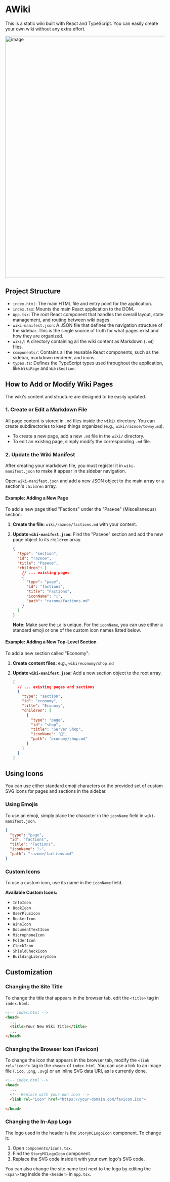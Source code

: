 # AWiki

This is a static wiki built with React and TypeScript. You can easily create your own wiki without any extra effort.

<img width="700" height="762" alt="image" src="https://github.com/user-attachments/assets/c6fdbf73-30bd-4e1d-9463-a2087cbef8e3" />

## Project Structure

-   `index.html`: The main HTML file and entry point for the application.
-   `index.tsx`: Mounts the main React application to the DOM.
-   `App.tsx`: The root React component that handles the overall layout, state management, and routing between wiki pages.
-   `wiki-manifest.json`: A JSON file that defines the navigation structure of the sidebar. This is the single source of truth for what pages exist and how they are organized.
-   `wiki/`: A directory containing all the wiki content as Markdown (`.md`) files.
-   `components/`: Contains all the reusable React components, such as the sidebar, markdown renderer, and icons.
-   `types.ts`: Defines the TypeScript types used throughout the application, like `WikiPage` and `WikiSection`.

## How to Add or Modify Wiki Pages

The wiki's content and structure are designed to be easily updated.

### 1. Create or Edit a Markdown File

All page content is stored in `.md` files inside the `wiki/` directory. You can create subdirectories to keep things organized (e.g., `wiki/raznoe/towny.md`).

-   To create a new page, add a new `.md` file in the `wiki/` directory.
-   To edit an existing page, simply modify the corresponding `.md` file.

### 2. Update the Wiki Manifest

After creating your markdown file, you must register it in `wiki-manifest.json` to make it appear in the sidebar navigation.

Open `wiki-manifest.json` and add a new JSON object to the main array or a section's `children` array.

#### Example: Adding a New Page

To add a new page titled "Factions" under the "Разное" (Miscellaneous) section:

1.  **Create the file:** `wiki/raznoe/factions.md` with your content.

2.  **Update `wiki-manifest.json`:** Find the "Разное" section and add the new page object to its `children` array.

    ```json
    {
      "type": "section",
      "id": "raznoe",
      "title": "Разное",
      "children": [
        // ... existing pages
        {
          "type": "page",
          "id": "factions",
          "title": "Factions",
          "iconName": "⚔️",
          "path": "raznoe/factions.md"
        }
      ]
    }
    ```
    **Note:** Make sure the `id` is unique. For the `iconName`, you can use either a standard emoji or one of the custom icon names listed below.

#### Example: Adding a New Top-Level Section

To add a new section called "Economy":

1.  **Create content files:** e.g., `wiki/economy/shop.md`

2.  **Update `wiki-manifest.json`:** Add a new section object to the root array.

    ```json
    [
      // ... existing pages and sections
      {
        "type": "section",
        "id": "economy",
        "title": "Economy",
        "children": [
          {
            "type": "page",
            "id": "shop",
            "title": "Server Shop",
            "iconName": "🛒",
            "path": "economy/shop.md"
          }
        ]
      }
    ]
    ```

## Using Icons

You can use either standard emoji characters or the provided set of custom SVG icons for pages and sections in the sidebar.

### Using Emojis

To use an emoji, simply place the character in the `iconName` field in `wiki-manifest.json`.

```json
{
  "type": "page",
  "id": "factions",
  "title": "Factions",
  "iconName": "⚔️",
  "path": "raznoe/factions.md"
}
```

### Custom Icons

To use a custom icon, use its name in the `iconName` field.

**Available Custom Icons:**

-   `InfoIcon`
-   `BookIcon`
-   `UserPlusIcon`
-   `BeakerIcon`
-   `WineIcon`
-   `DocumentTextIcon`
-   `MicrophoneIcon`
-   `FolderIcon`
-   `ClockIcon`
-   `ShieldCheckIcon`
-   `BuildingLibraryIcon`

## Customization

### Changing the Site Title

To change the title that appears in the browser tab, edit the `<title>` tag in `index.html`.

```html
<!-- index.html -->
<head>
  ...
  <title>Your New Wiki Title</title>
  ...
</head>
```

### Changing the Browser Icon (Favicon)

To change the icon that appears in the browser tab, modify the `<link rel="icon">` tag in the `<head>` of `index.html`. You can use a link to an image file (`.ico`, `.png`, `.svg`) or an inline SVG data URI, as is currently done.

```html
<!-- index.html -->
<head>
  ...
  <!-- Replace with your own icon -->
  <link rel="icon" href="https://your-domain.com/favicon.ico">
  ...
</head>
```

### Changing the In-App Logo

The logo used in the header is the `StoryMCLogoIcon` component. To change it:

1.  Open `components/icons.tsx`.
2.  Find the `StoryMCLogoIcon` component.
3.  Replace the SVG code inside it with your own logo's SVG code.

You can also change the site name text next to the logo by editing the `<span>` tag inside the `<header>` in `App.tsx`.
